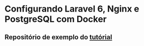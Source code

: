 # Configurando Laravel 6, Nginx e PostgreSQL com Docker

## Repositório de exemplo do [tutórial](https://medium.com/@vhsilva.ap/configurando-laravel-6-nginx-e-postgresql-com-docker-ce2b18611be5)
